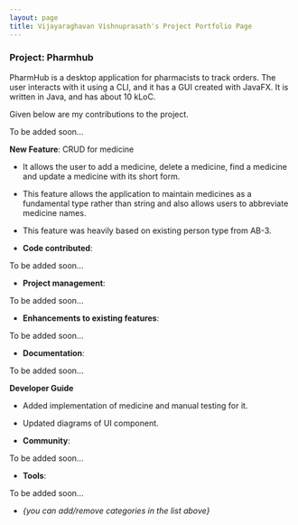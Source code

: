 ```yaml
---
layout: page
title: Vijayaraghavan Vishnuprasath's Project Portfolio Page
---
```


### Project: Pharmhub

PharmHub is a desktop application for pharmacists to track orders. The user interacts with it using a CLI, and it has a GUI created with JavaFX. It is written in Java, and has about 10 kLoC.

Given below are my contributions to the project.

To be added soon...

**New Feature**: CRUD for medicine  

* It allows the user to add a medicine, delete a medicine, find a medicine and update a medicine with its short form.

* This feature allows the application to maintain medicines as a fundamental type rather than string and also allows users to abbreviate 
  medicine names.

* This feature was heavily based on existing person type from AB-3. 

* **Code contributed**:

To be added soon...

[//]: # (* [RepoSense link]&#40;&#41;)


* **Project management**:

To be added soon...

[//]: # (    * Managed releases `v1.3` - `v1.5rc` &#40;3 releases&#41; on GitHub)


* **Enhancements to existing features**:

To be added soon...

[//]: # (    * Updated the GUI color scheme &#40;Pull requests [\#33]&#40;&#41;, [\#34]&#40;&#41;&#41;)

[//]: # (    * Wrote additional tests for existing features to increase coverage from 88% to 92% &#40;Pull requests [\#36]&#40;&#41;, [\#38]&#40;&#41;&#41;)


* **Documentation**:

To be added soon...

[//]: # (    * User Guide:)

[//]: # ()
[//]: # (        * Added documentation for the features `delete` and `find` [\#72]&#40;&#41;)

[//]: # ()
[//]: # (        * Did cosmetic tweaks to existing documentation of features `clear`, `exit`: [\#74]&#40;&#41;)

**Developer Guide**  
* Added implementation of medicine and manual testing for it.
* Updated diagrams of UI component.




* **Community**:

To be added soon...

[//]: # (    * PRs reviewed &#40;with non-trivial review comments&#41;: [\#12]&#40;&#41;, [\#32]&#40;&#41;, [\#19]&#40;&#41;, [\#42]&#40;&#41;)

[//]: # ()
[//]: # (    * Contributed to forum discussions &#40;examples: [1]&#40;&#41;, [2]&#40;&#41;, [3]&#40;&#41;, [4]&#40;&#41;&#41;)

[//]: # ()
[//]: # (    * Reported bugs and suggestions for other teams in the class &#40;examples: [1]&#40;&#41;, [2]&#40;&#41;, [3]&#40;&#41;&#41;)

[//]: # ()
[//]: # (    * Some parts of the history feature I added was adopted by several other class mates &#40;[1]&#40;&#41;, [2]&#40;&#41;&#41;)


* **Tools**:

To be added soon...

[//]: # (    * Integrated a third party library &#40;Natty&#41; to the project &#40;[\#42]&#40;&#41;&#41;)

[//]: # ()
[//]: # (    * Integrated a new Github plugin &#40;CircleCI&#41; to the team repo)


* _{you can add/remove categories in the list above}_
